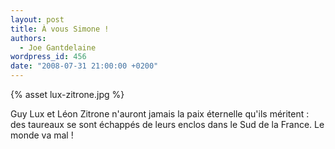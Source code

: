 ```yaml
---
layout: post
title: À vous Simone !
authors:
  - Joe Gantdelaine
wordpress_id: 456
date: "2008-07-31 21:00:00 +0200"
---
```


{% asset lux-zitrone.jpg %}

Guy Lux et Léon Zitrone n'auront jamais la paix éternelle qu'ils méritent : des
taureaux se sont échappés de leurs enclos dans le Sud de la France. Le monde va
mal !
